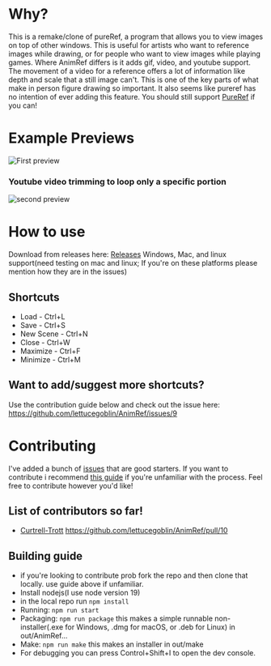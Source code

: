 # Why?
This is a remake/clone of pureRef, a program that allows you to view images on top of other windows. This is useful for artists who want to reference images while drawing, or for people who want to view images while playing games. Where AnimRef differs is it adds gif, video, and youtube support. The movement of a video for a reference offers a lot of information like depth and scale that a still image can't. This is one of the key parts of what make in person figure drawing so important. It also seems like pureref has no intention of ever adding this feature. You should still support [PureRef](https://www.pureref.com/) if you can!  

# Example Previews
![First preview](github_page/1.gif)
### Youtube video trimming to loop only a specific portion
![second preview](github_page/2.gif)

# How to use
Download from releases here: [Releases](https://github.com/lettucegoblin/AnimRef/releases)
Windows, Mac, and linux support(need testing on mac and linux; If you're on these platforms please mention how they are in the issues)

## Shortcuts
   - Load - Ctrl+L
   - Save - Ctrl+S
   - New Scene - Ctrl+N
   - Close - Ctrl+W
   - Maximize - Ctrl+F
   - Minimize - Ctrl+M
## Want to add/suggest more shortcuts?
Use the contribution guide below and check out the issue here: https://github.com/lettucegoblin/AnimRef/issues/9
# Contributing
I've added a bunch of [issues](https://github.com/lettucegoblin/AnimRef/issues) that are good starters. 
If you want to contribute i recommend [this guide](https://www.dataschool.io/how-to-contribute-on-github/) if you're unfamiliar with the process. Feel free to contribute however you'd like!

## List of contributors so far!
- [Curtrell-Trott](https://github.com/Curtrell-Trott) https://github.com/lettucegoblin/AnimRef/pull/10

## Building guide
- if you're looking to contribute prob fork the repo and then clone that locally. use guide above if unfamiliar.
- Install nodejs(I use node version 19)
- in the local repo run `npm install`
- Running: `npm run start`
- Packaging: `npm run package` this makes a simple runnable non-installer(.exe for Windows, .dmg for macOS, or .deb for Linux) in out/AnimRef...
- Make: `npm run make` this makes an installer in out/make
- For debugging you can press Control+Shift+I to open the dev console.
